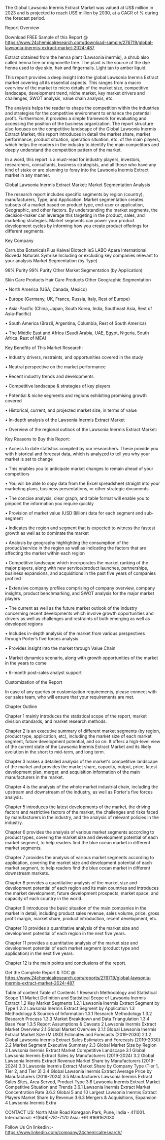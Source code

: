 The Global Lawsonia Inermis Extract Market was valued at US$ million in 2023 and is projected to reach US$ million by 2030, at a CAGR of % during the forecast period.

Report Overview

Download FREE Sample of this Report @ https://www.24chemicalresearch.com/download-sample/276719/global-lawsonia-inermis-extract-market-2024-487

Extract obtained from the henna plant (Lawsonia inermis), a shrub also called henna tree or mignonette tree. The plant is the source of the dye henna used to dye skin, hair and fingernails. Light tan to amber liquid.

This report provides a deep insight into the global Lawsonia Inermis Extract market covering all its essential aspects. This ranges from a macro overview of the market to micro details of the market size, competitive landscape, development trend, niche market, key market drivers and challenges, SWOT analysis, value chain analysis, etc.

The analysis helps the reader to shape the competition within the industries and strategies for the competitive environment to enhance the potential profit. Furthermore, it provides a simple framework for evaluating and accessing the position of the business organization. The report structure also focuses on the competitive landscape of the Global Lawsonia Inermis Extract Market, this report introduces in detail the market share, market performance, product situation, operation situation, etc. of the main players, which helps the readers in the industry to identify the main competitors and deeply understand the competition pattern of the market.

In a word, this report is a must-read for industry players, investors, researchers, consultants, business strategists, and all those who have any kind of stake or are planning to foray into the Lawsonia Inermis Extract market in any manner.

Global Lawsonia Inermis Extract Market: Market Segmentation Analysis

The research report includes specific segments by region (country), manufacturers, Type, and Application. Market segmentation creates subsets of a market based on product type, end-user or application, Geographic, and other factors. By understanding the market segments, the decision-maker can leverage this targeting in the product, sales, and marketing strategies. Market segments can power your product development cycles by informing how you create product offerings for different segments.

Key Company

Carrubba
BotanicalsPlus
Kaiwal Biotech
ieS LABO
Apara International
Bioveda Naturals
Symrise
Including or excluding key companies relevant to your analysis
Market Segmentation (by Type)

98% Purity
99% Purity
Other
Market Segmentation (by Application)

Skin Care Products
Hair Care Products
Other
Geographic Segmentation

• North America (USA, Canada, Mexico)

• Europe (Germany, UK, France, Russia, Italy, Rest of Europe)

• Asia-Pacific (China, Japan, South Korea, India, Southeast Asia, Rest of Asia-Pacific)

• South America (Brazil, Argentina, Columbia, Rest of South America)

• The Middle East and Africa (Saudi Arabia, UAE, Egypt, Nigeria, South Africa, Rest of MEA)

Key Benefits of This Market Research:

• Industry drivers, restraints, and opportunities covered in the study

• Neutral perspective on the market performance

• Recent industry trends and developments

• Competitive landscape & strategies of key players

• Potential & niche segments and regions exhibiting promising growth covered

• Historical, current, and projected market size, in terms of value

• In-depth analysis of the Lawsonia Inermis Extract Market

• Overview of the regional outlook of the Lawsonia Inermis Extract Market:

Key Reasons to Buy this Report:

• Access to date statistics compiled by our researchers. These provide you with historical and forecast data, which is analyzed to tell you why your market is set to change

• This enables you to anticipate market changes to remain ahead of your competitors

• You will be able to copy data from the Excel spreadsheet straight into your marketing plans, business presentations, or other strategic documents

• The concise analysis, clear graph, and table format will enable you to pinpoint the information you require quickly

• Provision of market value (USD Billion) data for each segment and sub-segment

• Indicates the region and segment that is expected to witness the fastest growth as well as to dominate the market

• Analysis by geography highlighting the consumption of the product/service in the region as well as indicating the factors that are affecting the market within each region

• Competitive landscape which incorporates the market ranking of the major players, along with new service/product launches, partnerships, business expansions, and acquisitions in the past five years of companies profiled

• Extensive company profiles comprising of company overview, company insights, product benchmarking, and SWOT analysis for the major market players

• The current as well as the future market outlook of the industry concerning recent developments which involve growth opportunities and drivers as well as challenges and restraints of both emerging as well as developed regions

• Includes in-depth analysis of the market from various perspectives through Porter’s five forces analysis

• Provides insight into the market through Value Chain

• Market dynamics scenario, along with growth opportunities of the market in the years to come

• 6-month post-sales analyst support

Customization of the Report

In case of any queries or customization requirements, please connect with our sales team, who will ensure that your requirements are met.

Chapter Outline

Chapter 1 mainly introduces the statistical scope of the report, market division standards, and market research methods.

Chapter 2 is an executive summary of different market segments (by region, product type, application, etc), including the market size of each market segment, future development potential, and so on. It offers a high-level view of the current state of the Lawsonia Inermis Extract Market and its likely evolution in the short to mid-term, and long term.

Chapter 3 makes a detailed analysis of the market's competitive landscape of the market and provides the market share, capacity, output, price, latest development plan, merger, and acquisition information of the main manufacturers in the market.

Chapter 4 is the analysis of the whole market industrial chain, including the upstream and downstream of the industry, as well as Porter's five forces analysis.

Chapter 5 introduces the latest developments of the market, the driving factors and restrictive factors of the market, the challenges and risks faced by manufacturers in the industry, and the analysis of relevant policies in the industry.

Chapter 6 provides the analysis of various market segments according to product types, covering the market size and development potential of each market segment, to help readers find the blue ocean market in different market segments.

Chapter 7 provides the analysis of various market segments according to application, covering the market size and development potential of each market segment, to help readers find the blue ocean market in different downstream markets.

Chapter 8 provides a quantitative analysis of the market size and development potential of each region and its main countries and introduces the market development, future development prospects, market space, and capacity of each country in the world.

Chapter 9 introduces the basic situation of the main companies in the market in detail, including product sales revenue, sales volume, price, gross profit margin, market share, product introduction, recent development, etc.

Chapter 10 provides a quantitative analysis of the market size and development potential of each region in the next five years.

Chapter 11 provides a quantitative analysis of the market size and development potential of each market segment (product type and application) in the next five years.

Chapter 12 is the main points and conclusions of the report.

Get the Complete Report & TOC @ https://www.24chemicalresearch.com/reports/276719/global-lawsonia-inermis-extract-market-2024-487

Table of content
Table of Contents
1 Research Methodology and Statistical Scope
1.1 Market Definition and Statistical Scope of Lawsonia Inermis Extract
1.2 Key Market Segments
1.2.1 Lawsonia Inermis Extract Segment by Type
1.2.2 Lawsonia Inermis Extract Segment by Application
1.3 Methodology & Sources of Information
1.3.1 Research Methodology
1.3.2 Research Process
1.3.3 Market Breakdown and Data Triangulation
1.3.4 Base Year
1.3.5 Report Assumptions & Caveats
2 Lawsonia Inermis Extract Market Overview
2.1 Global Market Overview
2.1.1 Global Lawsonia Inermis Extract Market Size (M USD) Estimates and Forecasts (2019-2030)
2.1.2 Global Lawsonia Inermis Extract Sales Estimates and Forecasts (2019-2030)
2.2 Market Segment Executive Summary
2.3 Global Market Size by Region
3 Lawsonia Inermis Extract Market Competitive Landscape
3.1 Global Lawsonia Inermis Extract Sales by Manufacturers (2019-2024)
3.2 Global Lawsonia Inermis Extract Revenue Market Share by Manufacturers (2019-2024)
3.3 Lawsonia Inermis Extract Market Share by Company Type (Tier 1, Tier 2, and Tier 3)
3.4 Global Lawsonia Inermis Extract Average Price by Manufacturers (2019-2024)
3.5 Manufacturers Lawsonia Inermis Extract Sales Sites, Area Served, Product Type
3.6 Lawsonia Inermis Extract Market Competitive Situation and Trends
3.6.1 Lawsonia Inermis Extract Market Concentration Rate
3.6.2 Global 5 and 10 Largest Lawsonia Inermis Extract Players Market Share by Revenue
3.6.3 Mergers & Acquisitions, Expansion
4 Lawsonia Inermis Extra

CONTACT US:
North Main Road Koregaon Park, Pune, India - 411001.
International: +1(646)-781-7170
Asia: +91 9169162030

Follow Us On linkedin :- https://www.linkedin.com/company/24chemicalresearch/
